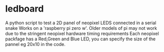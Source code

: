 # ledboard
A python script to test a 2D panel of neopixel LEDS connected in a serial snake
Works on a 'raspberry pi zero w'. Older models of pi may not work due to the stringent neopixel hardware timing requirements
Each neopixel packfage has a Red,Green and Blue LED, you can specify the size of the pannel eg 20x10 in the code.

